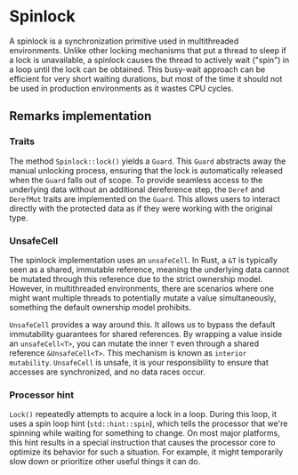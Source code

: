 # Spinlock

A spinlock is a synchronization primitive used in multithreaded environments. Unlike other locking mechanisms that put a thread to sleep if a lock is unavailable, a spinlock causes the thread to actively wait ("spin") in a loop
until the lock can be obtained. This busy-wait approach can be efficient for very short waiting durations, but most of the time it should not be used in production environments as it wastes CPU cycles.

## Remarks implementation

### Traits

The method `Spinlock::lock()` yields a `Guard`. This `Guard` abstracts away the manual unlocking process, ensuring that the lock is automatically released when the `Guard` falls out of scope.
To provide seamless access to the underlying data without an additional dereference step, the `Deref` and `DerefMut` traits are implemented on the `Guard`. This allows users to interact directly with the protected data
as if they were working with the original type.

### UnsafeCell

The spinlock implementation uses an `unsafeCell`. In Rust, a `&T` is typically seen as a shared, immutable reference, meaning the underlying data cannot be mutated through this reference due to the strict ownership model. However, in multithreaded environments,
there are scenarios where one might want multiple threads to potentially mutate a value simultaneously, something the default ownership model prohibits.

`UnsafeCell` provides a way around this. It allows us to bypass the default immutability guarantees for shared references. By wrapping a value inside an `unsafeCell<T>`, you can mutate the inner `T` even through a shared reference `&UnsafeCell<T>`.
This mechanism is known as `interior mutability`. `UnsafeCell` is unsafe, it is your responsibility to ensure that accesses are synchronized, and no data races occur.

### Processor hint

`Lock()` repeatedly attempts to acquire a lock in a loop. During this loop, it uses a spin loop hint (`std::hint::spin`), which tells the processor that we're spinning while waiting for something to change. On most major platforms, this hint results in a special instruction that causes the processor core to optimize its behavior for such a situation. For example, it might temporarily slow down or prioritize other useful things it can do.
